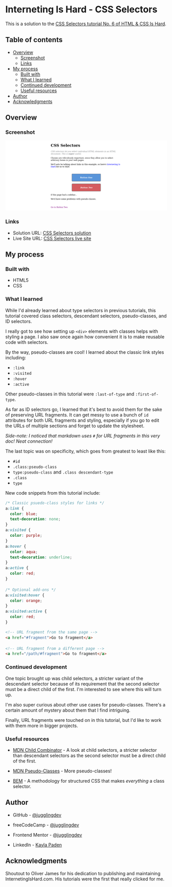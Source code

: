 # Interneting Is Hard - CSS Selectors

This is a solution to the [CSS Selectors tutorial No. 6 of HTML & CSS Is Hard](https://www.internetingishard.com/html-and-css/css-selectors/).

## Table of contents

- [Overview](#overview)
  - [Screenshot](#screenshot)
  - [Links](#links)
- [My process](#my-process)
  - [Built with](#built-with)
  - [What I learned](#what-i-learned)
  - [Continued development](#continued-development)
  - [Useful resources](#useful-resources)
- [Author](#author)
- [Acknowledgments](#acknowledgments)

## Overview

### Screenshot

![CSS Selectors screenshot](./css-selectors.png)

### Links

- Solution URL: [CSS Selectors solution](https://github.com/jugglingdev/css-selectors)
- Live Site URL: [CSS Selectors live site](https://jugglingdev.github.io/css-selectors/)

## My process

### Built with

- HTML5
- CSS

### What I learned

While I'd already learned about type selectors in previous tutorials, this tutorial covered class selectors, descendant selectors, pseudo-classes, and ID selectors.

I really got to see how setting up `<div>` elements with classes helps with styling a page.  I also saw once again how convenient it is to make reusable code with selectors.

By the way, pseudo-classes are cool!  I learned about the classic link styles including:
- `:link`
- `:visited`
- `:hover`
- `:active`

Other pseudo-classes in this tutorial were `:last-of-type` and `:first-of-type`.

As far as ID selectors go, I learned that it's best to avoid them for the sake of preserving URL fragments.  It can get messy to use a bunch of `id` attributes for both URL fragments and styling, especially if you go to edit the URLs of multiple sections and forget to update the stylesheet.

*Side-note: I noticed that markdown uses `#` for URL fragments in this very doc!  Neat connection!*

The last topic was on specificity, which goes from greatest to least like this:
- `#id`
- `.class:pseudo-class`
- `type:pseudo-class` and `.class descendant-type`
- `.class`
- `type`

New code snippets from this tutorial include:

```css
/* Classic psuedo-class styles for links */
a:link {
  color: blue;
  text-decoration: none;
}
a:visited {
  color: purple;
}
a:hover {
  color: aqua;
  text-decoration: underline;
}
a:active {
  color: red;
}

/* Optional add-ons */
a:visited:hover {
  color: orange;
}
a:visited:active {
  color: red;
}
```

```html
<!-- URL fragment from the same page -->
<a href="#fragment">Go to fragment</a>

<!-- URL fragment from a different page -->
<a href="/path/#fragment">Go to fragment</a>
```

### Continued development

One topic brought up was child selectors, a stricter variant of the descendant selector because of its requirement that the second selector must be a direct child of the first.  I'm interested to see where this will turn up.

I'm also super curious about other use cases for pseudo-classes.  There's a certain amount of mystery about them that I find intriguing.

Finally, URL fragments were touched on in this tutorial, but I'd like to work with them more in bigger projects.

### Useful resources

- [MDN Child Combinator](https://developer.mozilla.org/en-US/docs/Web/CSS/Child_combinator) - A look at child selectors, a stricter selector than descendant selectors as the second selector must be a direct child of the first.

- [MDN Pseudo-Classes](https://developer.mozilla.org/en-US/docs/Web/CSS/Pseudo-classes) - More pseudo-classes!

- [BEM](https://getbem.com/introduction/) - A methodology for structured CSS that makes *everything* a class selector.

## Author

- GitHub - [@jugglingdev](https://github.com/jugglingdev)

- freeCodeCamp - [@jugglingdev](https://www.freecodecamp.org/jugglingdev)

- Frontend Mentor - [@jugglingdev](https://www.frontendmentor.io/profile/jugglingdev)

- LinkedIn - [Kayla Paden](https://www.linkedin.com/in/kayla-marie-paden)

## Acknowledgments

Shoutout to Oliver James for his dedication to publishing and maintaining InternetingIsHard.com.  His tutorials were the first that really clicked for me.